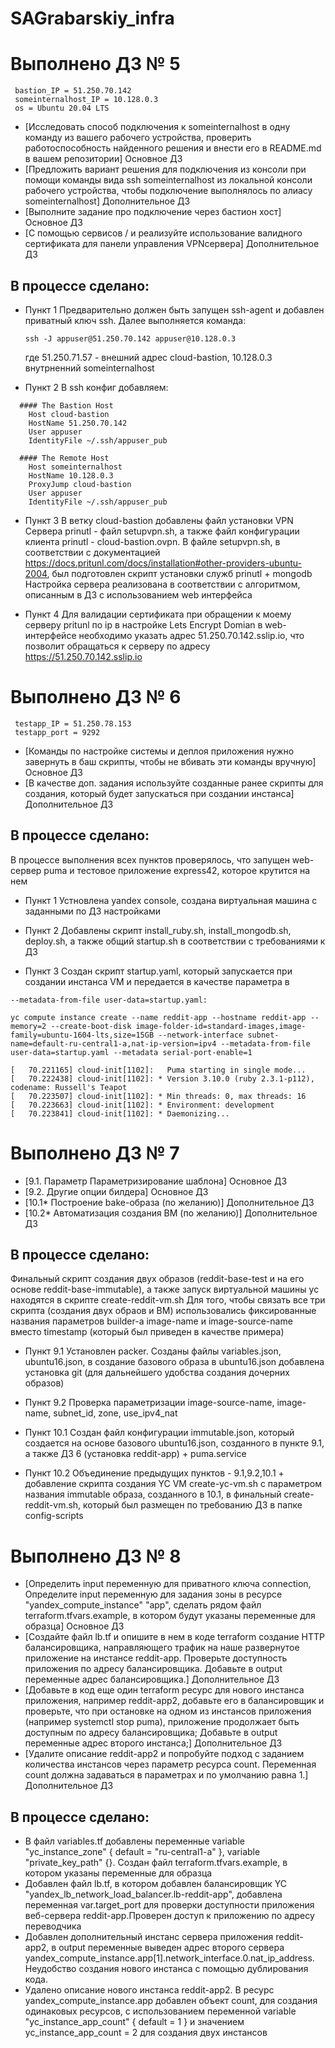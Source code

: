 # SAGrabarskiy_infra
# Выполнено ДЗ № 5

```
 bastion_IP = 51.250.70.142
 someinternalhost_IP = 10.128.0.3
 os = Ubuntu 20.04 LTS
```

 - [Исследовать способ подключения к someinternalhost в одну
команду из вашего рабочего устройства, проверить работоспособность
найденного решения и внести его в README.md в вашем репозитории] Основное ДЗ
 - [Предложить вариант решения для подключения из консоли при помощи
команды вида ssh someinternalhost из локальной консоли рабочего
устройства, чтобы подключение выполнялось по алиасу
someinternalhost] Дополнительное ДЗ
- [Выполните задание про подключение через бастион хост] Основное ДЗ
- [С помощью сервисов / и реализуйте использование валидного сертификата для панели управления VPNсервера] Дополнительное ДЗ

## В процессе сделано:

- Пункт 1
  Предварительно должен быть запущен ssh-agent и добавлен приватный ключ ssh.
  Далее выполняется команда:

  ``` ssh -J appuser@51.250.70.142 appuser@10.128.0.3 ```

  где 51.250.71.57 - внешний адрес cloud-bastion,
      10.128.0.3 внутрненний someinternalhost

- Пункт 2
 В ssh конфиг добавляем:

```
  #### The Bastion Host
	Host cloud-bastion
	HostName 51.250.70.142
	User appuser
	IdentityFile ~/.ssh/appuser_pub

  #### The Remote Host
	Host someinternalhost
	HostName 10.128.0.3
	ProxyJump cloud-bastion
	User appuser
	IdentityFile ~/.ssh/appuser_pub
```

- Пункт 3
В ветку cloud-bastion добавлены файл установки VPN Сервера prinutl - файл setupvpn.sh, а также файл конфигурации клиента prinutl - cloud-bastion.ovpn.
В файле setupvpn.sh, в соответствии с документацией https://docs.pritunl.com/docs/installation#other-providers-ubuntu-2004, был подготовлен скрипт установки служб prinutl + mongodb
Настройка сервера реализована в соответствии с алгоритмом, описанным в ДЗ с использованием web интерфейса

- Пункт 4
Для валидации сертификата при обращении к моему серверу pritunl по ip в настройке Lets Encrypt Domian в web-интерфейсе необходимо указать адрес 51.250.70.142.sslip.io, что позволит обращаться к серверу по адресу https://51.250.70.142.sslip.io

# Выполнено ДЗ № 6

```
 testapp_IP = 51.250.78.153
 testapp_port = 9292
```
 - [Команды по настройке системы и деплоя приложения нужно завернуть в
баш скрипты, чтобы не вбивать эти команды вручную] Основное ДЗ
 - [В качестве доп. задания используйте созданные ранее скрипты для
создания, который будет запускаться при создании инстанса] Дополнительное ДЗ

## В процессе сделано:

В процессе выполнения всех пунктов проверялось, что запущен web-сервер puma и тестовое приложение express42, которое крутится на нем

- Пункт 1
Устновлена yandex console, создана виртуальная машина с заданными по ДЗ настройками

- Пункт 2
Добавлены скрипт install_ruby.sh, install_mongodb.sh, deploy.sh, а также общий startup.sh в соответствии с требованиями к ДЗ

- Пункт 3
Создан скрипт startup.yaml, который запускается при создании инстанса VM и передается в качестве параметра в

```--metadata-from-file user-data=startup.yaml:```

``` yc compute instance create --name reddit-app --hostname reddit-app --memory=2 --create-boot-disk image-folder-id=standard-images,image-family=ubuntu-1604-lts,size=15GB --network-interface subnet-name=default-ru-central1-a,nat-ip-version=ipv4 --metadata-from-file user-data=startup.yaml --metadata serial-port-enable=1 ```

```
[   70.221165] cloud-init[1102]:   Puma starting in single mode...
[   70.222438] cloud-init[1102]: * Version 3.10.0 (ruby 2.3.1-p112), codename: Russell's Teapot
[   70.223507] cloud-init[1102]: * Min threads: 0, max threads: 16
[   70.223663] cloud-init[1102]: * Environment: development
[   70.223841] cloud-init[1102]: * Daemonizing...
```

# Выполнено ДЗ № 7

 - [9.1. Параметр Параметризирование шаблона] Основное ДЗ
 - [9.2. Другие опции билдера] Основное ДЗ
 - [10.1* Построение bake-образа (по желанию)] Дополнительное ДЗ
 - [10.2* Автоматизация создания ВМ (по желанию)] Дополнительное ДЗ

## В процессе сделано:

Финальный скрипт создания двух образов (reddit-base-test и на его основе reddit-base-immutable), а также запуск виртуальной машины yc находятся в скрипте create-reddit-vm.sh
Для того, чтобы связать все три скрипта (создания двух обраов и ВМ) использовались фиксированные названия параметров builder-а image-name и image-source-name вместо timestamp (который был приведен в качестве примера)

- Пункт 9.1
Установлен packer. Созданы файлы variables.json, ubuntu16.json, в создание базового образа в ubuntu16.json добавлена установка git (для дальнейшего удобства создания дочерних образов)

- Пункт 9.2
Проверка параметризации image-source-name, image-name, subnet_id, zone, use_ipv4_nat

- Пункт 10.1
Создан файл конфигурации immutable.json, который создается на основе базового ubuntu16.json, созданного в пункте 9.1, а также ДЗ 6 (установка reddit-app) + puma.service

- Пункт 10.2
Объединение предыдущих пунктов - 9.1,9.2,10.1 + добавление скрипта создания YC VM create-yc-vm.sh с параметром названия immutable образа, созданного в 10.1,
в финальный create-reddit-vm.sh, который был размещен по требованию ДЗ в папке config-scripts

# Выполнено ДЗ № 8

 - [Определить input переменную для приватного ключа connection, Определите input переменную для задания зоны в ресурсе
"yandex_compute_instance" "app", сделать рядом файл terraform.tfvars.example, в котором будут указаны переменные для образца] Основное ДЗ
 - [Создайте файл lb.tf и опишите в нем в коде terraform создание
HTTP балансировщика, направляющего трафик на наше
развернутое приложение на инстансе reddit-app. Проверьте
доступность приложения по адресу балансировщика. Добавьте в
output переменные адрес балансировщика.] Дополнительное ДЗ
 - [Добавьте в код еще один terraform ресурс для нового инстанса
приложения, например reddit-app2, добавьте его в
балансировщик и проверьте, что при остановке на одном из
инстансов приложения (например systemctl stop puma),
приложение продолжает быть доступным по адресу
балансировщика; Добавьте в output переменные адрес второго
инстанса;] Дополнительное ДЗ
 - [Удалите описание reddit-app2 и попробуйте подход с заданием
количества инстансов через параметр ресурса count.
Переменная count должна задаваться в параметрах и по
умолчанию равна 1.] Дополнительное ДЗ

## В процессе сделано:

- В файл variables.tf добавлены переменные variable "yc_instance_zone" { default = "ru-central1-a" }, variable "private_key_path" {}. Создан файл terraform.tfvars.example, в котором указаны переменные для образца
- Добавлен файл lb.tf, в котором добавлен балансировщик YC "yandex_lb_network_load_balancer.lb-reddit-app", добавлена переменная var.target_port для проверки доступности приложения веб-сервера reddit-app.Проверен доступ к приложению
по адресу переводчика
- Добавлен дополнительный инстанс сервера приложения reddit-app2, в output переменные выведен адрес второго сервера yandex_compute_instance.app[1].network_interface.0.nat_ip_address. Неудобство создания нового инстанса с помощью дублирования кода.
- Удалено описание нового инстанса reddit-app2. В ресурс yandex_compute_instance.app добавлен объект count, для создания одинаковых ресурсов, с использованием переменной variable "yc_instance_app_count" { default = 1 } и значением yc_instance_app_count = 2 для создания двух инстансов
